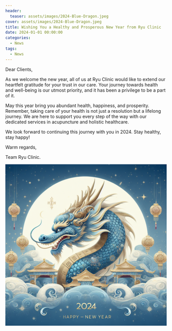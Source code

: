 ```yaml
---
header:
  teaser: assets/images/2024-Blue-Dragon.jpeg
cover: assets/images/2024-Blue-Dragon.jpeg
title: Wishing You a Healthy and Prosperous New Year from Ryu Clinic
date: 2024-01-01 00:00:00
categories:
  - News
tags:
  - News
---
```


Dear Clients,

As we welcome the new year, all of us at Ryu Clinic would like to extend our heartfelt gratitude for your trust in our care. Your journey towards health and well-being is our utmost priority, and it has been a privilege to be a part of it.

May this year bring you abundant health, happiness, and prosperity. Remember, taking care of your health is not just a resolution but a lifelong journey. We are here to support you every step of the way with our dedicated services in acupuncture and holistic healthcare.

We look forward to continuing this journey with you in 2024. Stay healthy, stay happy!

Warm regards,

Team Ryu Clinic.

![Poster](/assets/images/2024-Blue-Dragon.jpeg)

